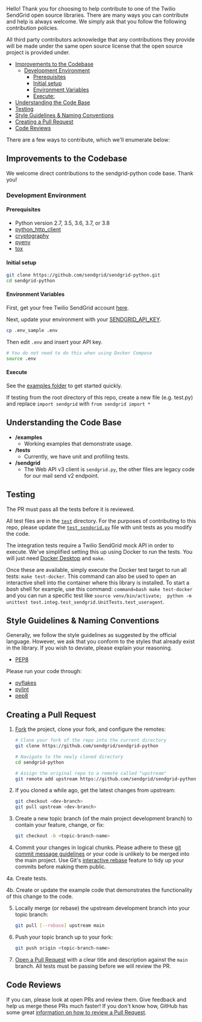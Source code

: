 Hello! Thank you for choosing to help contribute to one of the Twilio SendGrid open source libraries. There are many ways you can contribute and help is always welcome.  We simply ask that you follow the following contribution policies.

All third party contributors acknowledge that any contributions they provide will be made under the same open source license that the open source project is provided under.

- [Improvements to the Codebase](#improvements-to-the-codebase)
  - [Development Environment](#development-environment)
    - [Prerequisites](#prerequisites)
    - [Initial setup](#initial-setup)
    - [Environment Variables](#environment-variables)
    - [Execute:](#execute)
- [Understanding the Code Base](#understanding-the-code-base)
- [Testing](#testing)
- [Style Guidelines & Naming Conventions](#style-guidelines--naming-conventions)
- [Creating a Pull Request](#creating-a-pull-request)
- [Code Reviews](#code-reviews)

There are a few ways to contribute, which we'll enumerate below:

## Improvements to the Codebase

We welcome direct contributions to the sendgrid-python code base. Thank you!

### Development Environment

#### Prerequisites

- Python version 2.7, 3.5, 3.6, 3.7, or 3.8
- [python_http_client](https://github.com/sendgrid/python-http-client)
- [cryptography](https://github.com/pyca/cryptography)
- [pyenv](https://github.com/yyuu/pyenv)
- [tox](https://pypi.python.org/pypi/tox)

#### Initial setup

```bash
git clone https://github.com/sendgrid/sendgrid-python.git
cd sendgrid-python
```

#### Environment Variables

First, get your free Twilio SendGrid account [here](https://sendgrid.com/free?source=sendgrid-python).

Next, update your environment with your [SENDGRID_API_KEY](https://app.sendgrid.com/settings/api_keys).

```bash
cp .env_sample .env
```

Then edit `.env` and insert your API key.

```bash
# You do not need to do this when using Docker Compose
source .env
```

#### Execute

See the [examples folder](examples) to get started quickly.

If testing from the root directory of this repo, create a new file (e.g. test.py) and replace `import sendgrid` with `from sendgrid import *`

## Understanding the Code Base

- **/examples**
  - Working examples that demonstrate usage.
- **/tests**
  - Currently, we have unit and profiling tests.
- **/sendgrid**
  - The Web API v3 client is `sendgrid.py`, the other files are legacy code for our mail send v2 endpoint.

## Testing

The PR must pass all the tests before it is reviewed.

All test files are in the [`test`](test) directory. For the purposes of contributing to this repo, please update the [`test_sendgrid.py`](test/test_sendgrid.py) file with unit tests as you modify the code.

The integration tests require a Twilio SendGrid mock API in order to execute. We've simplified setting this up using Docker to run the tests. You will just need [Docker Desktop](https://docs.docker.com/get-docker/) and `make`.

Once these are available, simply execute the Docker test target to run all tests: `make test-docker`. This command can also be used to open an interactive shell into the container where this library is installed. To start a *bash* shell for example, use this command: `command=bash make test-docker` and you can run a specific test like `source venv/bin/activate;  python -m unittest test.integ.test_sendgrid.UnitTests.test_useragent`.

## Style Guidelines & Naming Conventions

Generally, we follow the style guidelines as suggested by the official language. However, we ask that you conform to the styles that already exist in the library. If you wish to deviate, please explain your reasoning.

- [PEP8](https://www.python.org/dev/peps/pep-0008/)

Please run your code through:

- [pyflakes](https://pypi.python.org/pypi/pyflakes)
- [pylint](https://www.pylint.org/)
- [pep8](https://pypi.python.org/pypi/pep8)

## Creating a Pull Request

1. [Fork](https://help.github.com/fork-a-repo/) the project, clone your fork,
   and configure the remotes:

   ```bash
   # Clone your fork of the repo into the current directory
   git clone https://github.com/sendgrid/sendgrid-python

   # Navigate to the newly cloned directory
   cd sendgrid-python

   # Assign the original repo to a remote called "upstream"
   git remote add upstream https://github.com/sendgrid/sendgrid-python
   ```

2. If you cloned a while ago, get the latest changes from upstream:

   ```bash
   git checkout <dev-branch>
   git pull upstream <dev-branch>
   ```

3. Create a new topic branch (of the main project development branch) to
   contain your feature, change, or fix:

   ```bash
   git checkout -b <topic-branch-name>
   ```

4. Commit your changes in logical chunks. Please adhere to these [git commit
   message guidelines](http://tbaggery.com/2008/04/19/a-note-about-git-commit-messages.html)
   or your code is unlikely to be merged into the main project. Use Git's
   [interactive rebase](https://help.github.com/articles/interactive-rebase)
   feature to tidy up your commits before making them public.

4a. Create tests.

4b. Create or update the example code that demonstrates the functionality of this change to the code.

5. Locally merge (or rebase) the upstream development branch into your topic branch:

   ```bash
   git pull [--rebase] upstream main
   ```

6. Push your topic branch up to your fork:

   ```bash
   git push origin <topic-branch-name>
   ```

7. [Open a Pull Request](https://help.github.com/articles/using-pull-requests/)
    with a clear title and description against the `main` branch. All tests must be passing before we will review the PR.

## Code Reviews
If you can, please look at open PRs and review them. Give feedback and help us merge these PRs much faster! If you don't know how, GitHub has some great [information on how to review a Pull Request](https://help.github.com/articles/about-pull-request-reviews/).
